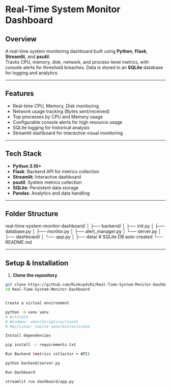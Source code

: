 # Real-Time System Monitor Dashboard

## Overview
A real-time system monitoring dashboard built using **Python**, **Flask**, **Streamlit**, and **psutil**.  
Tracks CPU, memory, disk, network, and process-level metrics, with console alerts for threshold breaches. Data is stored in an **SQLite** database for logging and analytics.

---

## Features
- Real-time CPU, Memory, Disk monitoring  
- Network usage tracking (Bytes sent/received)  
- Top processes by CPU and Memory usage  
- Configurable console alerts for high resource usage  
- SQLite logging for historical analysis  
- Streamlit dashboard for interactive visual monitoring  

---

## Tech Stack
- **Python 3.10+**  
- **Flask**: Backend API for metrics collection  
- **Streamlit**: Interactive dashboard  
- **psutil**: System metrics collection  
- **SQLite**: Persistent data storage  
- **Pandas**: Analytics and data handling  

---

## Folder Structure
real-time-system-monitor-dashboard/
│
├── backend/
│ ├── init.py
│ ├── database.py
│ ├── monitor.py
│ ├── alert_manager.py
│ └── server.py
│
├── dashboard/
│ └── app.py
│
├── data/ # SQLite DB auto-created
└── README.md

---

## Setup & Installation

1. **Clone the repository**
```bash
git clone https://github.com/Rinkuydv01/Real-Time-System-Monitor-Dashboard.git
cd Real-Time-System-Monitor-Dashboard


Create a virtual environment

python -m venv venv
# Activate:
# Windows: venv\Scripts\activate
# Mac/Linux: source venv/bin/activate

Install dependencies

pip install -r requirements.txt

Run Backend (metrics collector + API)

python backend/server.py

Run Dashboard

streamlit run dashboard/app.py
